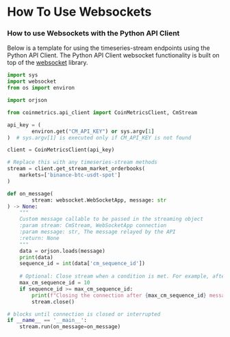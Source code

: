# How To Use Websockets

### How to use Websockets with the Python API Client

Below is a template for using the timeseries-stream endpoints using the Python API Client. The Python API Client websocket functionality is built on top of the [websocket](https://websockets.readthedocs.io/en/stable/) library.

```python
import sys
import websocket
from os import environ

import orjson

from coinmetrics.api_client import CoinMetricsClient, CmStream

api_key = (
        environ.get("CM_API_KEY") or sys.argv[1]
)  # sys.argv[1] is executed only if CM_API_KEY is not found

client = CoinMetricsClient(api_key)

# Replace this with any timeseries-stream methods
stream = client.get_stream_market_orderbooks(
    markets=['binance-btc-usdt-spot']
)

def on_message(
        stream: websocket.WebSocketApp, message: str
) -> None:
    """
    Custom message callable to be passed in the streaming object
    :param stream: CmStream, WebSocketApp connection
    :param message: str, The message relayed by the API
    :return: None
    """
    data = orjson.loads(message)
    print(data)
    sequence_id = int(data['cm_sequence_id'])
    
    # Optional: Close stream when a condition is met. For example, after receiving 10 messages.
    max_cm_sequence_id = 10
    if sequence_id >= max_cm_sequence_id:
        print(f"Closing the connection after {max_cm_sequence_id} messages...")
        stream.close()

# blocks until connection is closed or interrupted
if __name__ == '__main__':
    stream.run(on_message=on_message)
```
